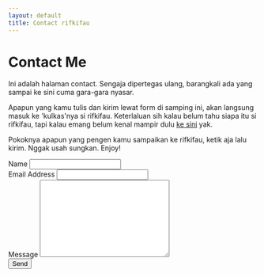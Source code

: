 ```yaml
---
layout: default
title: Contact rifkifau
---
```


<div id="contact">
  <h1 class="pageTitle">Contact Me</h1>
  <div class="contactContent">
    <p class="intro">Ini adalah halaman contact. Sengaja dipertegas ulang, barangkali ada yang sampai ke sini cuma gara-gara nyasar.</p>
    <p>Apapun yang kamu tulis dan kirim lewat form di samping ini, akan langsung masuk ke 'kulkas'nya si rifkifau. Keterlaluan sih kalau belum tahu siapa itu si rifkifau, tapi kalau emang belum kenal mampir dulu <a href="https://rifkifau.github.io/about">ke sini</a> yak.</p>
    <p>Pokoknya apapun yang pengen kamu sampaikan ke rifkifau, ketik aja lalu kirim. Nggak usah sungkan. Enjoy!</p>
  </div>
  <form action="http://formspree.io/rifkifau@gmail.com" method="POST">
    <label for="name">Name</label>
    <input type="text" id="name" name="name" class="full-width"><br>
    <label for="email">Email Address</label>
    <input type="email" id="email" name="_replyto" class="full-width"><br>
    <label for="message">Message</label>
    <textarea name="message" id="message" cols="30" rows="10" class="full-width"></textarea><br>
    <input type="submit" value="Send" class="button">
  </form>
</div>
